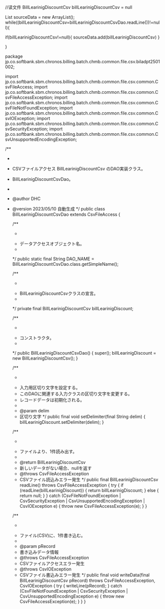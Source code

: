 //读文件
BillLearinigDiscountCsv billLearinigDiscountCsv = null

List<BillLearinigDiscountCsv> sourceData = new ArrayList();
while((billLearinigDiscountCsv=billLearinigDiscountCsvDao.readLine())!=null){

if(billLearinigDiscountCsv!=null){
sourceData.add(billLearinigDiscountCsv)
}
    
}

package jp.co.softbank.sbm.chronos.billing.batch.chmb.common.file.csv.biladpt2501002;

import jp.co.softbank.sbm.chronos.billing.batch.chmb.common.file.csv.common.CsvFileAccess;
import jp.co.softbank.sbm.chronos.billing.batch.chmb.common.file.csv.common.CsvFileAccessException;
import jp.co.softbank.sbm.chronos.billing.batch.chmb.common.file.csv.common.CsvFileNotFoundException;
import jp.co.softbank.sbm.chronos.billing.batch.chmb.common.file.csv.common.CsvIOException;
import jp.co.softbank.sbm.chronos.billing.batch.chmb.common.file.csv.common.CsvSecurityException;
import jp.co.softbank.sbm.chronos.billing.batch.chmb.common.file.csv.common.CsvUnsupportedEncodingException;

/**
 * <pre>
 * CSVファイルアクセス BillLearinigDiscountCsv のDAO実装クラス。
 * BillLearinigDiscountCsvDao。
 * </pre>
 * @author DHC
 * @version 2023/05/10 自動生成
 */
public class BillLearinigDiscountCsvDao extends CsvFileAccess {

	/**
	 * <pre>
	 * データアクセスオブジェクト名。
	 * </pre>
	 */
	public static final String DAO_NAME = BillLearinigDiscountCsvDao.class.getSimpleName();

	/**
	 * <pre>
	 * BillLearinigDiscountCsvクラスの宣言。
	 * </pre>
	 */
	private final BillLearinigDiscountCsv billLearinigDiscount;

	/**
	 * <pre>
	 * コンストラクタ。
	 * </pre>
	 */
	public BillLearinigDiscountCsvDao() {
		super();
		billLearinigDiscount = new BillLearinigDiscountCsv();
	}

	/**
	 * <pre>
	 * 入力用区切り文字を設定する。
	 * このDAOに関連する入力クラスの区切り文字を変更する。
	 * レコードデータは初期化される。
	 * </pre>
	 * @param delim
	 *   区切り文字
	 */
	public final void setDelimiter(final String delim) {
		billLearinigDiscount.setDelimiter(delim);
	}

	/**
	 * <pre>
	 * ファイルより、1件読み出す。
	 * </pre>
	 * @return BillLearinigDiscountCsv
	 *   新しいデータがない場合、nullを返す
	 * @throws CsvFileAccessException
	 *   CSVファイル読込みエラー発生
	 */
	public final BillLearinigDiscountCsv readLine()
		throws CsvFileAccessException {
		try {
			if (readLine(billLearinigDiscount)) {
				return billLearinigDiscount;
			} else {
				return null;
			}
		} catch (CsvFileNotFoundException | CsvSecurityException
				| CsvUnsupportedEncodingException | CsvIOException e) {
			throw new CsvFileAccessException(e);
		}
	}

	/**
	 * <pre>
	 * ファイル(CSV)に、1件書き込む。
	 * </pre>
	 * @param pRecord
	 *   書き込みデータ情報
	 * @throws CsvFileAccessException
	 *   CSVファイルアクセスエラー発生
	 * @throws CsvIOException
	 *   CSVファイル書込みエラー発生
	 */
	public final void writeData(final BillLearinigDiscountCsv pRecord)
		throws CsvFileAccessException, CsvIOException {
		try {
			writeLine(pRecord);
		} catch (CsvFileNotFoundException | CsvSecurityException | CsvUnsupportedEncodingException e) {
			throw new CsvFileAccessException(e);
		}
	}
}

